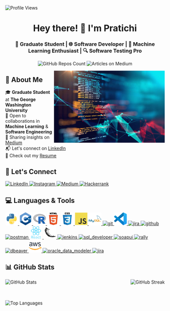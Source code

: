 ![Profile Views](https://shields.io/badge/dynamic/json?url=https://api.github.com/users/FnuPratichi&query=$.public_repos&label=Profile%20Views&color=blue)

<h1 align="center">Hey there! 👋 I'm Pratichi</h1>
<h3 align="center">🚀 Graduate Student | 🌐 Software Developer | 🤖 Machine Learning Enthusiast | 🔍 Software Testing Pro</h3>

<p align="center">
  <img src="https://shields.io/badge/dynamic/json?url=https://api.github.com/users/FnuPratichi&query=$.public_repos&label=GitHub%20Repos&color=blue" alt="GitHub Repos Count"/>
  <img src="https://img.shields.io/badge/Articles%20on-Medium-%2312100E.svg?logo=medium&color=blue" alt="Articles on Medium"/>
</p>

<img align="right" alt="Coding" width="350" src="image.png" />

<h2>🌟 About Me</h2>
<p>
  🎓 <strong>Graduate Student</strong> at <strong>The George Washington University</strong><br>
  🤝 Open to collaborations in <strong>Machine Learning</strong> & <strong>Software Engineering</strong><br>
  📝 Sharing insights on <a href="https://medium.com/@pratichi3" target="_blank">Medium</a><br>
  📬 Let's connect on <a href="https://www.linkedin.com/in/pratichi11/" target="_blank">LinkedIn</a><br>
  📄 Check out my <a href="https://drive.google.com/file/d/125qR-IN9aj4VIBK6mIocEP-tfRYvc4cW/view?usp=sharing" target="_blank">Resume</a><br>
</p>

<h2>🔗 Let's Connect</h2>
<p>
  <a href="https://www.linkedin.com/in/pratichi11/" target="blank">
    <img src="https://img.icons8.com/color/48/000000/linkedin.png" alt="LinkedIn" width="40" height="40"/>
  </a>
  <a href="https://www.instagram.com/pratichi_02/" target="blank">
    <img src="https://img.icons8.com/color/48/000000/instagram-new.png" alt="Instagram" width="40" height="40"/>
  </a>
  <a href="https://medium.com/@pratichi3" target="blank">
    <img src="https://img.icons8.com/color/48/000000/medium-monogram.png" alt="Medium" width="40" height="40"/>
  </a>
  <a href="https://www.hackerrank.com/profile/pratichi3" target="blank">
    <img src="https://img.icons8.com/external-tal-revivo-color-tal-revivo/48/000000/external-hackerrank-is-a-technology-company-that-focuses-on-competitive-programming-logo-color-tal-revivo.png" alt="Hackerrank" width="40" height="40"/>
  </a>
</p>

<h2>💻 Languages & Tools</h2>
<p>
  <a href="https://www.python.org" target="_blank" rel="noreferrer">
    <img src="https://raw.githubusercontent.com/devicons/devicon/master/icons/python/python-original.svg" alt="python" width="40" height="40"/>
  </a>
  <a href="https://en.wikipedia.org/wiki/C%2B%2B" target="_blank" rel="noreferrer">
    <img src="https://raw.githubusercontent.com/devicons/devicon/master/icons/cplusplus/cplusplus-original.svg" alt="cplusplus" width="40" height="40"/>
  </a>
  <a href="https://www.r-project.org/" target="_blank" rel="noreferrer">
    <img src="https://raw.githubusercontent.com/devicons/devicon/master/icons/r/r-original.svg" alt="r" width="40" height="40"/>
  </a>
  <a href="https://developer.mozilla.org/en-US/docs/Web/HTML" target="_blank" rel="noreferrer">
    <img src="https://raw.githubusercontent.com/devicons/devicon/master/icons/html5/html5-original-wordmark.svg" alt="html5" width="40" height="40"/>
  </a>
  <a href="https://developer.mozilla.org/en-US/docs/Web/CSS" target="_blank" rel="noreferrer">
    <img src="https://raw.githubusercontent.com/devicons/devicon/master/icons/css3/css3-original-wordmark.svg" alt="css3" width="40" height="40"/>
  </a>
  <a href="https://developer.mozilla.org/en-US/docs/Web/JavaScript" target="_blank" rel="noreferrer">
    <img src="https://raw.githubusercontent.com/devicons/devicon/master/icons/javascript/javascript-original.svg" alt="javascript" width="40" height="40"/>
  </a>
  <a href="https://www.mysql.com/" target="_blank" rel="noreferrer">
    <img src="https://raw.githubusercontent.com/devicons/devicon/master/icons/mysql/mysql-original-wordmark.svg" alt="mysql" width="40" height="40"/>
  </a>
  <a href="https://git-scm.com/" target="_blank" rel="noreferrer">
    <img src="https://www.vectorlogo.zone/logos/git-scm/git-scm-icon.svg" alt="git" width="40" height="40"/>
  </a>
  <a href="https://code.visualstudio.com/" target="_blank" rel="noreferrer">
    <img src="https://raw.githubusercontent.com/devicons/devicon/master/icons/vscode/vscode-original.svg" alt="vscode" width="40" height="40"/>
  </a>
  <a href="https://www.atlassian.com/software/jira" target="_blank" rel="noreferrer">
    <img src="https://www.vectorlogo.zone/logos/atlassian_jira/atlassian_jira-icon.svg" alt="jira" width="40" height="40"/>
  </a>
  <a href="https://github.com/" target="_blank" rel="noreferrer">
    <img src="https://www.vectorlogo.zone/logos/github/github-icon.svg" alt="github" width="40" height="40"/>
  </a>
  <a href="https://www.postman.com/" target="_blank" rel="noreferrer">
    <img src="https://www.vectorlogo.zone/logos/getpostman/getpostman-icon.svg" alt="postman" width="40" height="40"/>
  </a>
  <a href="https://reactjs.org/" target="_blank" rel="noreferrer">
    <img src="https://raw.githubusercontent.com/devicons/devicon/master/icons/react/react-original-wordmark.svg" alt="reactjs" width="40" height="40"/>
  </a>
  <a href="https://flask.palletsprojects.com/en/stable/" target="_blank" rel="noreferrer">
    <img src="https://raw.githubusercontent.com/devicons/devicon/master/icons/flask/flask-original.svg" alt="flask" width="40" height="40"/>
  </a>
  <a href="https://www.jenkins.io/" target="_blank" rel="noreferrer">
    <img src="https://www.vectorlogo.zone/logos/jenkins/jenkins-icon.svg" alt="jenkins" width="40" height="40"/>
  </a>
  <a href="https://www.oracle.com/tools/developer-tools/sql-developer/" target="_blank" rel="noreferrer">
    <img src="https://www.vectorlogo.zone/logos/oracle/oracle-icon.svg" alt="sql_developer" width="40" height="40"/>
  </a>
  <a href="https://www.soapui.org/" target="_blank" rel="noreferrer">
    <img src="https://upload.wikimedia.org/wikipedia/commons/5/5e/SoapUI_Logo.png" alt="soapui" width="40" height="40"/>
  </a>
  <a href="https://rally1.rallydev.com/" target="_blank" rel="noreferrer">
    <img src="https://www.vectorlogo.zone/logos/broadcom_rally/broadcom_rally-icon.svg" alt="rally" width="40" height="40"/>
  </a>
  <a href="https://dbeaver.io/" target="_blank" rel="noreferrer">
    <img src="https://upload.wikimedia.org/wikipedia/commons/6/64/DBeaver_logo.png" alt="dbeaver" width="40" height="40"/>
  </a>
  <a href="https://aws.amazon.com/ec2/" target="_blank" rel="noreferrer">
    <img src="https://raw.githubusercontent.com/devicons/devicon/master/icons/amazonwebservices/amazonwebservices-original-wordmark.svg" alt="ec2" width="40" height="40"/>
  </a>
  <a href="https://www.oracle.com/tools/data-modeling/" target="_blank" rel="noreferrer">
    <img src="https://www.vectorlogo.zone/logos/oracle/oracle-icon.svg" alt="oracle_data_modeler" width="40" height="40"/>
  </a>
  <a href="https://www.jira.com/" target="_blank" rel="noreferrer">
    <img src="https://www.vectorlogo.zone/logos/atlassian_jira/atlassian_jira-icon.svg" alt="jira" width="40" height="40"/>
  </a>
</p>

<h2>📊 GitHub Stats</h2>
<p>
  <img align="left" src="https://github-readme-stats.vercel.app/api?username=FnuPratichi&show_icons=true&theme=radical" alt="GitHub Stats"/>
  <img align="right" src="https://github-readme-streak-stats.herokuapp.com/?user=FnuPratichi&theme=radical" alt="GitHub Streak"/>
</p>
<br><br><br>
<p>
  <img align="center" src="https://github-readme-stats.vercel.app/api/top-langs?username=FnuPratichi&show_icons=true&locale=en&layout=compact&theme=radical" alt="Top Languages"/>
</p>

